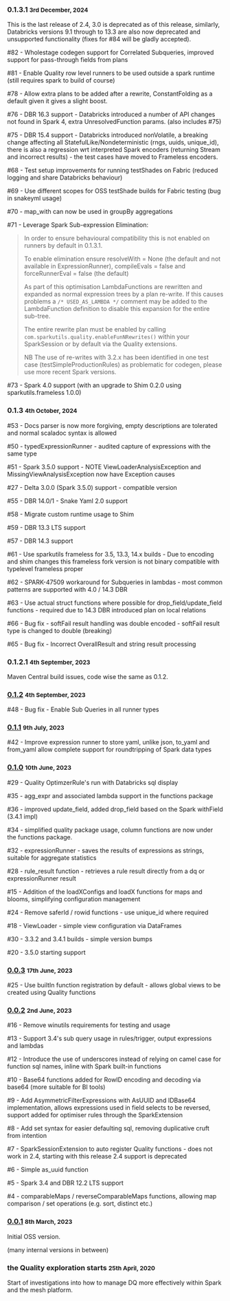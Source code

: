 ### 0.1.3.1 <small>3rd December, 2024</small>

This is the last release of 2.4, 3.0 is deprecated as of this release, similarly, Databricks versions 9.1 through to 13.3 are also now deprecated and unsupported functionality (fixes for #84 will be gladly accepted).

#82 - Wholestage codegen support for Correlated Subqueries, improved support for pass-through fields from plans

#81 - Enable Quality row level runners to be used outside a spark runtime (still requires spark to build of course)

#78 - Allow extra plans to be added after a rewrite, ConstantFolding as a default given it gives a slight boost.

#76 - DBR 16.3 support - Databricks introduced a number of API changes not found in Spark 4, extra UnresolvedFunction params. (also includes #75)

#75 - DBR 15.4 support - Databricks introduced nonVolatile, a breaking change affecting all StatefulLike/Nondeterministic (rngs, uuids, unique_id), there is also a regression wrt interpreted Spark encoders (returning Stream and incorrect results) - the test cases have moved to Frameless encoders.

#68 - Test setup improvements for running testShades on Fabric (reduced logging and share Databricks behaviour)

#69 - Use different scopes for OSS testShade builds for Fabric testing (bug in snakeyml usage)

#70 - map_with can now be used in groupBy aggregations

#71 - Leverage Spark Sub-expression Elimination:

> In order to ensure behavioural compatibility this is not enabled on runners by default in 0.1.3.1.
> 
> To enable elimination ensure resolveWith = None (the default and not available in ExpressionRunner), compileEvals = false and forceRunnerEval = false (the default)
> 
> As part of this optimisation LambdaFunctions are rewritten and expanded as normal expression trees by a plan re-write. If this causes problems a `/* USED_AS_LAMBDA */` comment may be added to the LambdaFunction definition to disable this expansion for the entire sub-tree. 
> 
> The entire rewrite plan must be enabled by calling `com.sparkutils.quality.enableFunNRewrites()` within your SparkSession or by default via the Quality extensions.
> 
> NB The use of re-writes with 3.2.x has been identified in one test case (testSimpleProductionRules) as problematic for codegen, please use more recent Spark versions.

#73 - Spark 4.0 support (with an upgrade to Shim 0.2.0 using sparkutils.frameless 1.0.0)

### 0.1.3 <small>4th October, 2024</small>

#53 - Docs parser is now more forgiving, empty descriptions are tolerated and normal scaladoc syntax is allowed

#50 - typedExpressionRunner - audited capture of expressions with the same type

#51 - Spark 3.5.0 support - NOTE ViewLoaderAnalysisException and MissingViewAnalysisException now have Exception causes

#27 - Delta 3.0.0 (Spark 3.5.0) support - compatible version

#55 - DBR 14.0/1 - Snake Yaml 2.0 support

#58 - Migrate custom runtime usage to Shim

#59 - DBR 13.3 LTS support

#57 - DBR 14.3 support

#61 - Use sparkutils frameless for 3.5, 13.3, 14.x builds - Due to encoding and shim changes this frameless fork version is not binary compatible with typelevel frameless proper 

#62 - SPARK-47509 workaround for Subqueries in lambdas - most common patterns are supported with 4.0 / 14.3 DBR

#63 - Use actual struct functions where possible for drop_field/update_field functions - required due to 14.3 DBR introduced plan on local relations

#66 - Bug fix - softFail result handling was double encoded - softFail result type is changed to double (breaking)

#65 - Bug fix - Incorrect OverallResult and string result processing  

### 0.1.2.1 <small>4th September, 2023</small>

Maven Central build issues, code wise the same as 0.1.2.

### [0.1.2](https://github.com/sparkutils/quality/milestone/7?closed=1) <small>4th September, 2023</small>

#48 - Bug fix - Enable Sub Queries in all runner types

### [0.1.1](https://github.com/sparkutils/quality/milestone/6?closed=1) <small>9th July, 2023</small>

#42 - Improve expression runner to store yaml, unlike json, to_yaml and from_yaml allow complete support for roundtripping of Spark data types

### [0.1.0](https://github.com/sparkutils/quality/milestone/3?closed=1) <small>10th June, 2023</small>

#29 - Quality OptimzerRule's run with Databricks sql display

#35 - agg_expr and associated lambda support in the functions package 

#36 - improved update_field, added drop_field based on the Spark withField (3.4.1 impl)

#34 - simplified quality package usage, column functions are now under the functions package.

#32 - expressionRunner - saves the results of expressions as strings, suitable for aggregate statistics

#28 - rule_result function - retrieves a rule result directly from a dq or expressionRunner result

#15 - Addition of the loadXConfigs and loadX functions for maps and blooms, simplifying configuration management

#24 - Remove saferId / rowid functions - use unique_id where required 

#18 - ViewLoader - simple view configuration via DataFrames  

#30 - 3.3.2 and 3.4.1 builds - simple version bumps

#20 - 3.5.0 starting support

### [0.0.3](https://github.com/sparkutils/quality/milestone/5?closed=1) <small>17th June, 2023</small>

#25 - Use builtIn function registration by default - allows global views to be created using Quality functions

### [0.0.2](https://github.com/sparkutils/quality/milestone/2?closed=1) <small>2nd June, 2023</small>

#16 - Remove winutils requirements for testing and usage

#13 - Support 3.4's sub query usage in rules/trigger, output expressions and lambdas 

#12 - Introduce the use of underscores instead of relying on camel case for function sql names, inline with Spark built-in functions

#10 - Base64 functions added for RowID encoding and decoding via base64 (more suitable for BI tools)

#9 - Add AsymmetricFilterExpressions with AsUUID and IDBase64 implementation, allows expressions used in field selects to be reversed, support added for optimiser rules through the SparkExtension 

#8 - Add set syntax for easier defaulting sql, removing duplicative cruft from intention

#7 - SparkSessionExtension to auto register Quality functions - does not work in 2.4, starting with this release 2.4 support is deprecated

#6 - Simple as_uuid function

#5 - Spark 3.4 and DBR 12.2 LTS support

#4 - comparableMaps / reverseComparableMaps functions, allowing map comparison / set operations (e.g. sort, distinct etc.)

### [0.0.1](https://github.com/sparkutils/quality/milestone/1?closed=1) <small>8th March, 2023</small>

Initial OSS version.

(many internal versions in between)

### the Quality exploration starts <small>25th April, 2020</small>

Start of investigations into how to manage DQ more effectively within Spark and the mesh platform.
